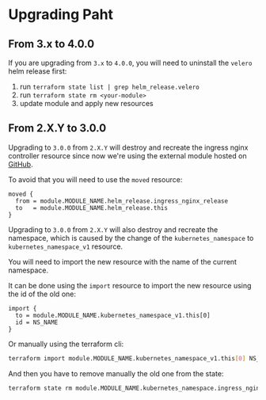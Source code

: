 # Upgrading Paht

## From 3.x to 4.0.0

If you are upgrading from `3.x` to `4.0.0`, you will need to uninstall the `velero` helm release first:

1. run `terraform state list | grep helm_release.velero`
2. run `terraform state rm <your-module>`
3. update module and apply new resources

## From 2.X.Y to 3.0.0

Upgrading to `3.0.0` from `2.X.Y` will destroy and recreate the ingress nginx controller resource since now we're using the external module hosted on [GitHub](https://github.com/sparkfabrik/terraform-helm-ingress-nginx/).

To avoid that you will need to use the `moved` resource:

```hcl
moved {
  from = module.MODULE_NAME.helm_release.ingress_nginx_release
  to   = module.MODULE_NAME.helm_release.this
}
```

Upgrading to `3.0.0` from `2.X.Y` will also destroy and recreate the namespace, which is caused by the change of the `kubernetes_namespace` to `kubernetes_namespace_v1` resource.

You will need to import the new resource with the name of the current namespace.

It can be done using the `import` resource to import the new resource using the id of the old one:

```hcl
import {
  to = module.MODULE_NAME.kubernetes_namespace_v1.this[0]
  id = NS_NAME
}
```

Or manually using the terraform cli:

```bash
terraform import module.MODULE_NAME.kubernetes_namespace_v1.this[0] NS_NAME
```

And then you have to remove manually the old one from the state:

```bash
terraform state rm module.MODULE_NAME.kubernetes_namespace.ingress_nginx
```

